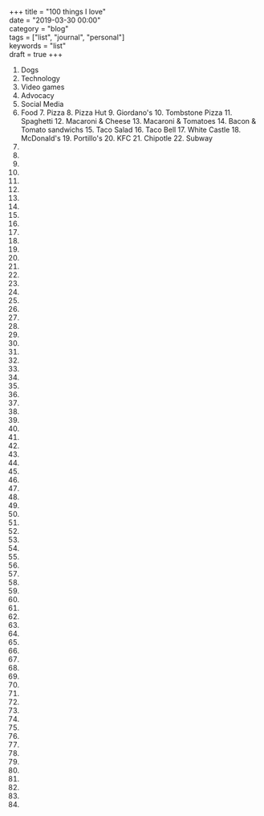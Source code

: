 +++
title = "100 things I love"  
date = "2019-03-30 00:00"  
category = "blog"  
tags = ["list", "journal", "personal"]   
keywords = "list"  
draft = true
+++

1. Dogs
2. Technology
3. Video games
4. Advocacy
5. Social Media
6. Food
   7. Pizza
      8. Pizza Hut
      9. Giordano's
      10. Tombstone Pizza
   11. Spaghetti
   12. Macaroni & Cheese
   13. Macaroni & Tomatoes
   14. Bacon & Tomato sandwichs
   15. Taco Salad
   16. Taco Bell
   17. White Castle
   18. McDonald's
   19. Portillo's
   20. KFC
   21. Chipotle
   22. Subway
23.
24.
25.
26.
27.
28.
29.
30.
31.
32.
33.
34.
35.
36.
37.
38.
39.
40.
41.
42.
43.
44.
45.
46.
47.
48.
49.
50.
51.
52.
53.
54.
55.
56.
57.
58.
59.
60.
61.
62.
63.
64.
65.
66.
67.
68.
69.
70.
71.
72.
73.
74.
75.
76.
77.
78.
79.
80.
81.
82.
83.
84.
85.
86.
87.
88.
89.
90.
91.
92.
93.
94.
95.
96.
97.
98.
99.
100.
